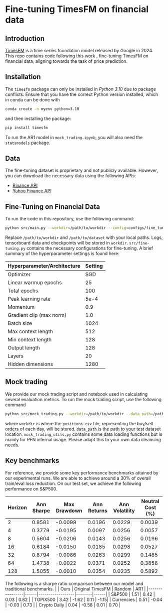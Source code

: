 # Fine-tuning TimesFM on financial data

## Introduction
[TimesFM](https://github.com/google-research/timesfm)  is a time series foundation model released by Google in 2024. This repo contains code following this [work](https://tech.preferred.jp/en/) , fine-tuning TimesFM on financial data, aligning towards the task of price prediction.

## Installation
The `timesfm` package can only be installed in *Python 3.10* due to package conflicts. Ensure that you have the correct Python version installed, which in conda can be done with 

```bash
conda create -n myenv python=3.10
```

and then installing the package:

```bash
pip install timesfm
```

To run the AR1 model in `mock_trading.ipynb`, you will also need the `statsmodels` package. 

## Data
The fine-tuning dataset is proprietary and not publicly available. However, you can download the necessary data using the following APIs:

- [Binance API](https://github.com/binance/binance-public-data/tree/master/python)
- [Yahoo Finance API](https://pypi.org/project/yfinance/)

## Fine-Tuning on Financial Data
To run the code in this repository, use the following command:

```bash
python src/main.py --workdir=/path/to/workdir --config=configs/fine_tuning.py --dataset_path=/path/to/dataset
```

Replace `/path/to/workdir` and `/path/to/dataset` with your local paths.
Logs, tensorboard data and checkpoints will be stored in `workdir`.
`src/fine-tuning.py` contains the necessary configurations for fine-tuning. A brief summary of the hyperparameter settings is found here:

| Hyperparameter/Architecture    | Setting                           |
|--------------------------------|-----------------------------------|
| Optimizer                      | SGD                               |
| Linear warmup epochs           | 25 |
| Total epochs                   | 100 |
| Peak learning rate             | 5e-4                              |
| Momentum                       | 0.9                               |
| Gradient clip (max norm)       | 1.0                               |
| Batch size                     | 1024                              |
| Max context length             | 512                               |
| Min context length             | 128                               |
| Output length                  | 128                               |
| Layers                         | 20                                |
| Hidden dimensions              | 1280                              |

## Mock trading
We provide our mock trading script and notebook used in calculating several evaluation metrics. To run the mock trading script, use the following command 

```bash
python src/mock_trading.py --workdir=/path/to/workdir --data_path=/path/to/dataset
```
where `workdir` is where the `positions.csv` file, representing the buy/sell orders of each day, will be stored. `data_path` is the path to your test dataset location. `mock_trading_utils.py` contains some data loading functions but is mainly for PFN internal usage. Please adapt this to your own data cleansing needs. 

## Key benchmarks
For reference, we provide some key performance benchmarks attained by our experimental runs.
We are able to achieve around a 30% of overall train/eval loss reduction. On our test set, we achieve the following performance on S&P500. 

| Horizon | Ann Sharpe | Max Drawdown | Ann Returns | Ann Volatility | Neutral Cost (%) |
|---------|------------|--------------|-------------|----------------|------------------|
| 2       | 0.8581     | -0.0099      | 0.0196      | 0.0229         | 0.0039           |
| 4       | 0.3779     | -0.0195      | 0.0097      | 0.0256         | 0.0057           |
| 8       | 0.5604     | -0.0206      | 0.0143      | 0.0256         | 0.0196           |
| 16      | 0.6184     | -0.0150      | 0.0185      | 0.0298         | 0.0527           |
| 32      | 0.8794     | -0.0086      | 0.0263      | 0.0299         | 0.1485           |
| 64      | 1.4738     | -0.0022      | 0.0371      | 0.0252         | 0.3858           |
| 128     | 1.5055     | -0.0010      | 0.0354      | 0.0235         | 0.5892           |

The following is a sharpe ratio comparison between our model and traditional benchmarks.
|                | Ours | Original TimesFM | Random | AR1  |
|----------------|------|------------------|--------|------|
| S&P500         | 1.51 | 0.42             | 0.03   | 0.82 |
| TOPIX500       | 3.42 | -1.62            | 0.11   | -1.15|
| Currencies     | 0.51 | -0.04            | -0.03  | 0.73 |
| Crypto Daily   | 0.04 | -0.58            | 0.01   | 0.70 |
